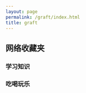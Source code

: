 ```yaml
---
layout: page
permalink: /graft/index.html
title: graft
---
```


## 网络收藏夹

### 学习知识

### 吃喝玩乐




<br>